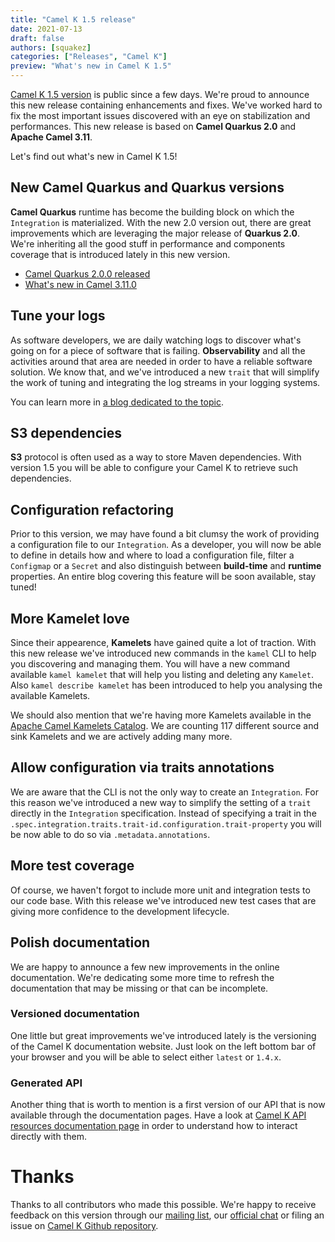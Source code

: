 ```yaml
---
title: "Camel K 1.5 release"
date: 2021-07-13
draft: false
authors: [squakez]
categories: ["Releases", "Camel K"]
preview: "What's new in Camel K 1.5"
---
```


[Camel K 1.5 version](https://github.com/apache/camel-k/releases/tag/v1.5.0) is public since a few days. We're proud to announce this new release containing enhancements and fixes. We've worked hard to fix the most important issues discovered with an eye on stabilization and performances. This new release is based on **Camel Quarkus 2.0** and **Apache Camel 3.11**.

Let's find out what's new in Camel K 1.5!

## New Camel Quarkus and Quarkus versions

**Camel Quarkus** runtime has become the building block on which the `Integration` is materialized. With the new 2.0 version out, there are great improvements which are leveraging the major release of **Quarkus 2.0**. We're inheriting all the good stuff in performance and components coverage that is introduced lately in this new version.

* [Camel Quarkus 2.0.0 released](/blog/2021/06/camel-quarkus-release-2.0.0/)
* [What's new in Camel 3.11.0](/blog/2021/06/Camel311-Whatsnew/)

## Tune your logs

As software developers, we are daily watching logs to discover what's going on for a piece of software that is failing. **Observability** and all the activities around that area are needed in order to have a reliable software solution. We know that, and we've introduced a new `trait` that will simplify the work of tuning and integrating the log streams in your logging systems.

You can learn more in [a blog dedicated to the topic](/blog/2021/05/new-camel-k-logging-features/).

## S3 dependencies

**S3** protocol is often used as a way to store Maven dependencies. With version 1.5 you will be able to configure your Camel K to retrieve such dependencies.

## Configuration refactoring

Prior to this version, we may have found a bit clumsy the work of providing a configuration file to our `Integration`. As a developer, you will now be able to define in details how and where to load a configuration file, filter a `Configmap` or a `Secret` and also distinguish between __build-time__ and __runtime__ properties. An entire blog covering this feature will be soon available, stay tuned!
 
## More Kamelet love

Since their appearence, **Kamelets** have gained quite a lot of traction. With this new release we've introduced new commands in the `kamel` CLI to help you discovering and managing them. You will have a new command available `kamel kamelet` that will help you listing and deleting any `Kamelet`. Also `kamel describe kamelet` has been introduced to help you analysing the available Kamelets.

We should also mention that we're having more Kamelets available in the [Apache Camel Kamelets Catalog](/camel-kamelets/next/index.html). We are counting 117 different source and sink Kamelets and we are actively adding many more.

## Allow configuration via traits annotations

We are aware that the CLI is not the only way to create an `Integration`. For this reason we've introduced a new way to simplify the setting of a `trait` directly in the `Integration` specification. Instead of specifying a trait in the `.spec.integration.traits.trait-id.configuration.trait-property` you will be now able to do so via `.metadata.annotations`.

## More test coverage

Of course, we haven't forgot to include more unit and integration tests to our code base. With this release we've introduced new test cases that are giving more confidence to the development lifecycle.

## Polish documentation

We are happy to announce a few new improvements in the online documentation. We're dedicating some more time to refresh the documentation that may be missing or that can be incomplete.

### Versioned documentation

One little but great improvements we've introduced lately is the versioning of the Camel K documentation website. Just look on the left bottom bar of your browser and you will be able to select either `latest` or `1.4.x`.

### Generated API

Another thing that is worth to mention is a first version of our API that is now available through the documentation pages. Have a look at [Camel K API resources documentation page](/camel-k/next/apis/camel.html) in order to understand how to interact directly with them.

# Thanks

Thanks to all contributors who made this possible. We're happy to receive feedback on this version through our [mailing list](/community/mailing-list/), our [official chat](https://camel.zulipchat.com/) or filing an issue on [Camel K Github repository](https://github.com/apache/camel-k).
